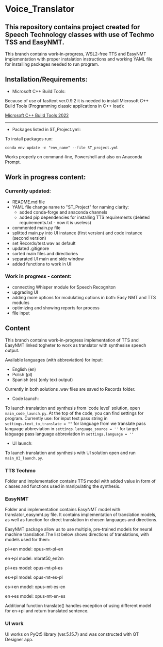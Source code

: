 # Voice_Translator

## This repository contains project created for Speech Technology classes with use of Techmo TSS and EasyNMT.

This branch contains work-in-progress, WSL2-free TTS and EasyNMT implementation with proper instalation instructions and working YAML file for installing packages needed to run program. 

## Installation/Requirements:

- Microsoft C++ Build Tools:

Because of use of fasttext ver.0.9.2 it is needed to install Microsoft C++ Build Tools (Programming classic applications in C++ load):

[Microsoft C++ Build Tools 2022](https://visualstudio.microsoft.com/pl/visual-cpp-build-tools/)

---

- Packages listed in ST_Project.yml:

To install packages run:

`conda env update -n "env_name" --file ST_project.yml`

Works properly on command-line, Powershell and also on Anaconda Prompt.

## Work in progress content:

### Currently updated:
- README.md file
- YAML file change name to "ST_Project" for naming clarity:
    - added conda-forge and anaconda channels
    - added pip dependencies for installing TTS requirements (deleted requirements.txt - now it is useless)
- commented main.py file
- splitted main.py into UI instance (first version) and code instance (second version)
- set Records/test.wav as default
- updated .gitignore
- sorted main files and directiories
- separated UI main and side window
- added functions to work in UI

### Work in progress - content:

- connecting Whisper module for Speech Recogniton
- upgrading UI
- adding more options for modulating options in both: Easy NMT and TTS modules
- optimizing and showing reports for process
- file input

## Content

This branch contains work-in-progress implementation of TTS and EasyNMT linked togheter to work as translator with synthesise speech output.

Available languages (with abbreviation) for input:
- English (en)
- Polish (pl)
- Spanish (es) (only text output)

Currently in both solutions .wav files are saved to Records folder.

- Code launch:

To launch translation and synthesis from 'code level' solution, open `main_code_launch.py`.
At the top of the code, you can find settings for program. Currently use:
    for input text pass string in `settings.text_to_translate = ""`
    for language from we translate pass language abbreviation in `settings.language_source = ''`
    for target labguage pass language abbreviation in `settings.language = ''`


- UI launch:

To launch translation and synthesis with UI solution open and run `main_UI_launch.py`.

### TTS Techmo

Folder and implementation contains TTS model with added value in form of classes and functions used in manipulating the synthesis.

### EasyNMT

Folder and implementation contains EasyNMT model with translator_easynmt.py file. It contains implementation of translation models, as well as function for direct translation in chosen languages and directions.

EasyNMT package allow us to use multiple, pre-trained models for neural machine translation.The list below shows directions of translations, with models used for them:

pl->en  model: opus-mt-pl-en

en->pl  model: mbrat50_en2m

pl->es  model: opus-mt-pl-es

es->pl  model: opus-mt-es-pl

es->en  model: opus-mt-es-en

en->es  model: opus-mt-en-es

Additional function translate() handles exception of using different model for en->pl and return translated sentence.

### UI work

UI works on PyQt5 library (ver.5.15.7) and was constructed with QT Designer app.
